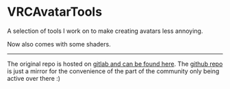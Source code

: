 # VRCAvatarTools

A selection of tools I work on to make creating avatars less annoying.

Now also comes with some shaders.

---

The original repo is hosted on [gitlab and can be found here](https://gitlab.com/sayiarin/sayiavatartools). The [github repo](https://github.com/sayiarin/SayiAvatarTools) is just a mirror for the convenience of the part of the community only being active over there :)

